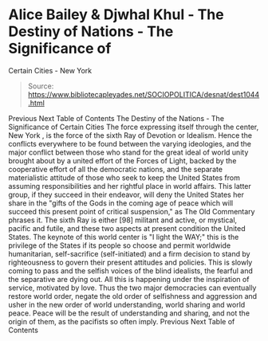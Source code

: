 # Alice Bailey & Djwhal Khul - The Destiny of Nations - The Significance of
Certain Cities - New York

> Source: https://www.bibliotecapleyades.net/SOCIOPOLITICA/desnat/dest1044.html

Previous
Next
Table of Contents
The Destiny of the Nations - The Significance of Certain Cities
The force expressing itself through the center,
New York
, is the force of the sixth Ray of Devotion or Idealism. Hence the conflicts everywhere to be found between the varying ideologies, and the major conflict between those who stand for the great ideal of world unity brought about by a united effort of the Forces of Light, backed by the cooperative effort of all the democratic nations, and the separate materialistic attitude of those who seek to keep the United States from assuming responsibilities and her rightful place in world affairs. This latter group, if they succeed in their endeavor, will deny the United States her share in the "gifts of the Gods in the coming age of peace which will succeed this present point of critical suspension," as
The Old Commentary
phrases it. The sixth Ray is either [98] militant and active, or mystical, pacific and futile, and these two aspects at present condition the United States. The keynote of this world center is "I light the WAY;" this is the privilege of the States if its people so choose and permit worldwide humanitarian, self-sacrifice (self-initiated) and a firm decision to stand by righteousness to govern their present attitudes and policies. This is slowly coming to pass and the selfish voices of the blind idealists, the fearful and the separative are dying out. All this is happening under the inspiration of service, motivated by love. Thus the two major democracies can eventually restore world order, negate the old order of selfishness and aggression and usher in the new order of world understanding, world sharing and world peace. Peace will be the result of understanding and sharing, and not the origin of them, as the pacifists so often imply.
Previous
Next
Table of Contents
